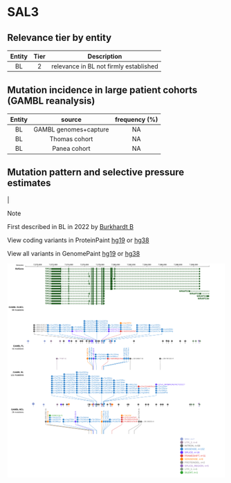 # SAL3

## Relevance tier by entity

|Entity|Tier|Description                           |
|:------:|:----:|--------------------------------------|
|BL    |2   |relevance in BL not firmly established|

## Mutation incidence in large patient cohorts (GAMBL reanalysis)

|Entity|source               |frequency (%)|
|:------:|:---------------------:|:-------------:|
|BL    |GAMBL genomes+capture|NA           |
|BL    |Thomas cohort        |NA           |
|BL    |Panea cohort         |NA           |

## Mutation pattern and selective pressure estimates

|


> [!NOTE]
> First described in BL in 2022 by [Burkhardt B](https://pubmed.ncbi.nlm.nih.gov/35794096)


View coding variants in ProteinPaint [hg19](https://morinlab.github.io/LLMPP/GAMBL/SAL3_protein.html)  or [hg38](https://morinlab.github.io/LLMPP/GAMBL/SAL3_protein_hg38.html)

View all variants in GenomePaint [hg19](https://morinlab.github.io/LLMPP/GAMBL/SAL3.html)  or [hg38](https://morinlab.github.io/LLMPP/GAMBL/SAL3_hg38.html)

![image](images/proteinpaint/SAL3.svg)
